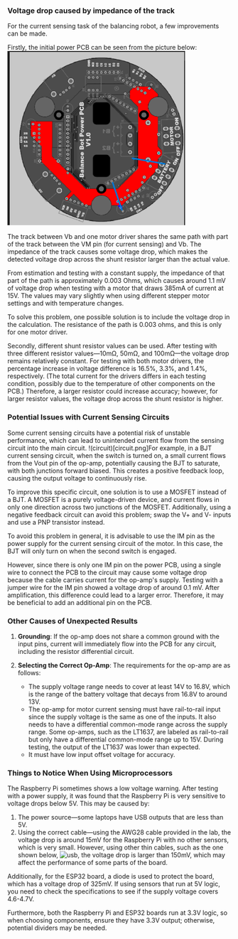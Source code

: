 ### Voltage drop caused by impedance of the track
For the current sensing task of the balancing robot, a few improvements can be made.

Firstly, the initial power PCB can be seen from the picture below:
<img src="powerpcb.png" alt="powerpcb" width="400"/>

The track between Vb and one motor driver shares the same path with part of the track between the VM pin (for current sensing) and Vb. The impedance of the track causes some voltage drop, which makes the detected voltage drop across the shunt resistor larger than the actual value.

From estimation and testing with a constant supply, the impedance of that part of the path is approximately 0.003 Ohms, which causes around 1.1 mV of voltage drop when testing with a motor that draws 385mA of current at 15V. The values may vary slightly when using different stepper motor settings and with temperature changes.

To solve this problem, one possible solution is to include the voltage drop in the calculation. The resistance of the path is 0.003 ohms, and this is only for one motor driver.

Secondly, different shunt resistor values can be used. After testing with three different resistor values—10mΩ, 50mΩ, and 100mΩ—the voltage drop remains relatively constant. For testing with both motor drivers, the percentage increase in voltage difference is 16.5%, 3.3%, and 1.4%, respectively. (The total current for the drivers differs in each testing condition, possibly due to the temperature of other components on the PCB.) Therefore, a larger resistor could increase accuracy; however, for larger resistor values, the voltage drop across the shunt resistor is higher.

### Potential Issues with Current Sensing Circuits

Some current sensing circuits have a potential risk of unstable performance, which can lead to unintended current flow from the sensing circuit into the main circuit. !(circuit)[circuit.png]For example, in a BJT current sensing circuit, when the switch is turned on, a small current flows from the Vout pin of the op-amp, potentially causing the BJT to saturate, with both junctions forward biased. This creates a positive feedback loop, causing the output voltage to continuously rise.

To improve this specific circuit, one solution is to use a MOSFET instead of a BJT. A MOSFET is a purely voltage-driven device, and current flows in only one direction across two junctions of the MOSFET. Additionally, using a negative feedback circuit can avoid this problem; swap the V+ and V- inputs and use a PNP transistor instead.

To avoid this problem in general, it is advisable to use the IM pin as the power supply for the current sensing circuit of the motor. In this case, the BJT will only turn on when the second switch is engaged.

However, since there is only one IM pin on the power PCB, using a single wire to connect the PCB to the circuit may cause some voltage drop because the cable carries current for the op-amp's supply. Testing with a jumper wire for the IM pin showed a voltage drop of around 0.1 mV. After amplification, this difference could lead to a larger error. Therefore, it may be beneficial to add an additional pin on the PCB.

### Other Causes of Unexpected Results

1. **Grounding**: If the op-amp does not share a common ground with the input pins, current will immediately flow into the PCB for any circuit, including the resistor differential circuit.
   
2. **Selecting the Correct Op-Amp**: The requirements for the op-amp are as follows:
   - The supply voltage range needs to cover at least 14V to 16.8V, which is the range of the battery voltage that decays from 16.8V to around 13V.
   - The op-amp for motor current sensing must have rail-to-rail input since the supply voltage is the same as one of the inputs. It also needs to have a differential common-mode range across the supply range. Some op-amps, such as the LT1637, are labeled as rail-to-rail but only have a differential common-mode range up to 15V. During testing, the output of the LT1637 was lower than expected.
   - It must have low input offset voltage for accuracy.

### Things to Notice When Using Microprocessors

The Raspberry Pi sometimes shows a low voltage warning. After testing with a power supply, it was found that the Raspberry Pi is very sensitive to voltage drops below 5V. This may be caused by:
1. The power source—some laptops have USB outputs that are less than 5V.
2. Using the correct cable—using the AWG28 cable provided in the lab, the voltage drop is around 15mV for the Raspberry Pi with no other sensors, which is very small. However, using other thin cables, such as the one shown below, ![usb](usbcable.png), the voltage drop is larger than 150mV, which may affect the performance of some parts of the board.

Additionally, for the ESP32 board, a diode is used to protect the board, which has a voltage drop of 325mV. If using sensors that run at 5V logic, you need to check the specifications to see if the supply voltage covers 4.6-4.7V. 

Furthermore, both the Raspberry Pi and ESP32 boards run at 3.3V logic, so when choosing components, ensure they have 3.3V output; otherwise, potential dividers may be needed.
